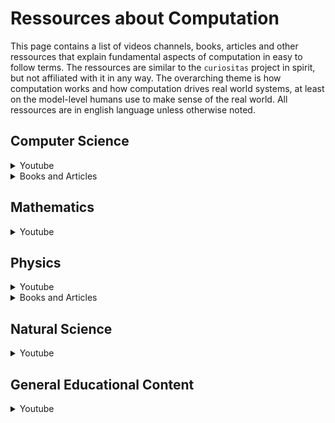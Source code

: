 # Ressources about Computation

This page contains a list of videos channels, books, articles and other
ressources that explain fundamental aspects of computation in easy to follow
terms. The ressources are similar to the `curiositas` project in spirit, but
not affiliated with it in any way.
The overarching theme is how computation works and how computation drives real
world systems, at least on the model-level humans use to make sense of the real
world. All ressources are in english language unless otherwise noted.

## Computer Science

<details><summary>Youtube</summary><ul>
<li>📺 <a href="https://www.youtube.com/@Computerphile">Computerphile</a> - visual explanations on computer science topics.</li>
<li>📺 <a href="https://www.youtube.com/@Reducible">Reducible</a> - algorithms and problem solving in computer science.</li>
</ul></details>

<details><summary>Books and Articles</summary><ul>
<li>🕮  <a href="https://www-cs-faculty.stanford.edu/~knuth/taocp.html">The Art of Computer Programming</a> - monumental book series about algorithms, data structures and computer science.</li>
<li>🕮  <a href="http://elementsofprogramming.com/">Elements of Programming</a> - translation of algebra to data structures and algorithms.</li>
<li>🕮  <a href="https://www.fm2gp.com/">From Mathematics to Generic Programming</a> - similar to <code>Elements of Programming</code> but a lighter read.</li>
<li>🕮  <a href="https://en.algorithmica.org/hpc/">Algorithms for Modern Hardware</a> - book of how algorithms work on modern hardware.</li>
<li>🕮  <a href="https://www.amazon.com/dp/B08PXHJCXY">Implementing Useful Algorithms in C++</a> | <a href="https://github.com/dkedyk/ImplementingUsefulAlgorithms">Github Repo</a> - presents workable code for a wide selection of topics with additional text, sometimes just notes.</li>
</ul></details>

## Mathematics

<details><summary>Youtube</summary><ul>
<li>📺 <a href="https://www.youtube.com/@numberphile">Numberphile</a> - visual explanations of mathematical topics.</li>
<li>📺 <a href="https://www.youtube.com/@3blue1brown">3Blue1Brown</a> - provides visual plausibilization for the computational and mathematical concepts.</li>
<li>📺 <a href="https://www.youtube.com/@Mathologer">Mathologer</a> - proofs and visualizations of diverse mathematical topics.</li>
</ul></details>

## Physics

<details><summary>Youtube</summary><ul>
<li>📺 <a href="https://www.youtube.com/@UrknallWeltallLeben">Urknall, Weltall und das Leben</a> 🇩🇪 - plain explanation of deep physics and astronomy.</li>
<li>📺 <a href="https://www.youtube.com/@videowissen">Videowissen</a> 🇩🇪 🇬🇧 - additional content of <code>Urknall, Weltall und das Leben</code>.</li>
<li>📺 <a href="https://www.youtube.com/@braintruffle">braintruffle</a> - demonstrates fluid simulations.</li>
<li>📺 <a href="https://www.youtube.com/@jkzero">Dr. Jorge S. Diaz</a> - explains the thinking and experiments that lead to the fundamental physics theories.</li>
</ul></details>

<details><summary>Books and Articles</summary><ul>
<li>🕮  <a href="https://www.urknall-weltall-leben.de/shop.html">Können wir die Welt verstehen?</a> 🇩🇪 - explains the theories humankind created over the centuries building up to the latest understanding of physics.</li>
<li>🕮  <a href="https://www.urknall-weltall-leben.de/shop.html">Kosmologie</a> 🇩🇪 - explains the current understanding of cosmology.</li>
<li>🗐  <a href="https://writings.stephenwolfram.com/">Stephen Wolfram Writings</a> - articles of Stephen Wolfram about physics and computation.</li>
</ul></details>

## Natural Science

<details><summary>Youtube</summary><ul>
<li>📺 <a href="https://www.youtube.com/@Clockworkbio">Biochemistry and the Processess of Life</a></li>
<li>📺 <a href="https://www.youtube.com/playlist?list=PLISEtDmihMo0ylXgJwoX5Hzj9PqFnYRFB">Biology and Information Theory - Playlist of William Bialek Lectures</a> - biological systems under the lense of information theory.</li>
</ul></details>

## General Educational Content

<details><summary>Youtube</summary><ul>
<li>📺 <a href="https://www.youtube.com/@veritasium">Veritasium</a> - entertaining explanations of mathematical and natural sciences phenomena.</li>
</ul></details>
